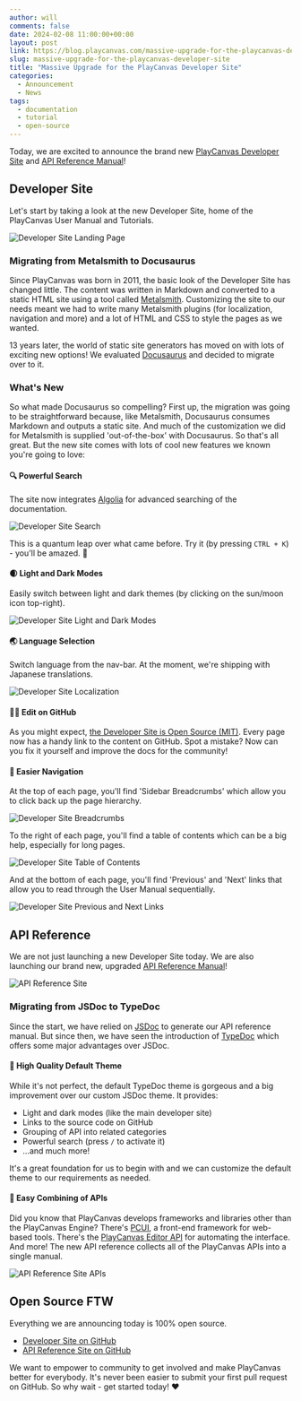```yaml
---
author: will
comments: false
date: 2024-02-08 11:00:00+00:00
layout: post
link: https://blog.playcanvas.com/massive-upgrade-for-the-playcanvas-developer-site/
slug: massive-upgrade-for-the-playcanvas-developer-site
title: "Massive Upgrade for the PlayCanvas Developer Site"
categories:
  - Announcement
  - News
tags:
  - documentation
  - tutorial
  - open-source
---
```


Today, we are excited to announce the brand new [PlayCanvas Developer Site](https://developer.playcanvas.com/) and [API Reference Manual](https://api.playcanvas.com/)!

## Developer Site

Let's start by taking a look at the new Developer Site, home of the PlayCanvas User Manual and Tutorials.

![Developer Site Landing Page](/assets/media/developer-site-landing-page.png)

### Migrating from Metalsmith to Docusaurus

Since PlayCanvas was born in 2011, the basic look of the Developer Site has changed little. The content was written in Markdown and converted to a static HTML site using a tool called [Metalsmith](https://metalsmith.io/). Customizing the site to our needs meant we had to write many Metalsmith plugins (for localization, navigation and more) and a lot of HTML and CSS to style the pages as we wanted.

13 years later, the world of static site generators has moved on with lots of exciting new options! We evaluated [Docusaurus](https://docusaurus.io/) and decided to migrate over to it.

### What's New

So what made Docusaurus so compelling? First up, the migration was going to be straightforward because, like Metalsmith, Docusaurus consumes Markdown and outputs a static site. And much of the customization we did for Metalsmith is supplied 'out-of-the-box' with Docusaurus. So that's all great. But the new site comes with lots of cool new features we known you're going to love:

#### 🔍 Powerful Search

The site now integrates [Algolia](https://www.algolia.com/) for advanced searching of the documentation.

![Developer Site Search](/assets/media/developer-site-search.png)

This is a quantum leap over what came before. Try it (by pressing `CTRL + K`) - you'll be amazed. 🤯

#### 🌒 Light and Dark Modes

Easily switch between light and dark themes (by clicking on the sun/moon icon top-right).

![Developer Site Light and Dark Modes](/assets/media/developer-site-light-dark.png)

#### 🌏 Language Selection

Switch language from the nav-bar. At the moment, we're shipping with Japanese translations.

![Developer Site Localization](/assets/media/developer-site-localization.png)

#### 👩‍💻 Edit on GitHub

As you might expect, [the Developer Site is Open Source (MIT)](https://github.com/playcanvas/developer.playcanvas.com). Every page now has a handy link to the content on GitHub. Spot a mistake? Now can you fix it yourself and improve the docs for the community!

#### 🧭 Easier Navigation

At the top of each page, you'll find 'Sidebar Breadcrumbs' which allow you to click back up the page hierarchy.

![Developer Site Breadcrumbs](/assets/media/developer-site-breadcrumbs.png)

To the right of each page, you'll find a table of contents which can be a big help, especially for long pages.

![Developer Site Table of Contents](/assets/media/developer-site-toc.png)

And at the bottom of each page, you'll find 'Previous' and 'Next' links that allow you to read through the User Manual sequentially.

![Developer Site Previous and Next Links](/assets/media/developer-site-previous-next.png)

## API Reference

We are not just launching a new Developer Site today. We are also launching our brand new, upgraded [API Reference Manual](https://api.playcanvas.com/)!

![API Reference Site](/assets/media/api-reference-site.png)

### Migrating from JSDoc to TypeDoc

Since the start, we have relied on [JSDoc](https://jsdoc.app/) to generate our API reference manual. But since then, we have seen the introduction of [TypeDoc](https://typedoc.org/) which offers some major advantages over JSDoc.

#### 🎨 High Quality Default Theme

While it's not perfect, the default TypeDoc theme is gorgeous and a big improvement over our custom JSDoc theme. It provides:

* Light and dark modes (like the main developer site)
* Links to the source code on GitHub
* Grouping of API into related categories
* Powerful search (press `/` to activate it)
* ...and much more!

It's a great foundation for us to begin with and we can customize the default theme to our requirements as needed.

#### 🔗 Easy Combining of APIs

Did you know that PlayCanvas develops frameworks and libraries other than the PlayCanvas Engine? There's [PCUI](https://github.com/playcanvas/pcui), a front-end framework for web-based tools. There's the [PlayCanvas Editor API](https://github.com/playcanvas/editor-api) for automating the interface. And more! The new API reference collects all of the PlayCanvas APIs into a single manual.

![API Reference Site APIs](/assets/media/api-reference-site-apis.png)

## Open Source FTW

Everything we are announcing today is 100% open source.

* [Developer Site on GitHub](https://github.com/playcanvas/developer.playcanvas.com)
* [API Reference Site on GitHub](https://github.com/playcanvas/api-reference)

We want to empower to community to get involved and make PlayCanvas better for everybody. It's never been easier to submit your first pull request on GitHub. So why wait - get started today! ❤️
